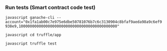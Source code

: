 ### Run tests (Smart contract code test) ###

`javascript ganache-cli --account="0x1fa1ab00c7e975e6dbe50781076b7c6c3130904c8bfaf9aeda98a9c6ef9938e9,10000000000000000000000000000000000000000000"
`

`javascript cd truffle/app
`

`javascript truffle test
`
